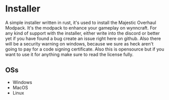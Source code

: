 # Installer

A simple installer written in rust, it's used to install the Majestic Overhaul Modpack. It's the modpack to enhance your gameplay on wynncraft.
For any kind of support with the installer, either write into the discord or better yet if you have found a bug create an issue right here on github.
Also there will be a security warning on windows, because we sure as heck aren't going to pay for a code signing certificate.
Also this is opensource but if you want to use it for anything make sure to read the license fully.

## OSs

- Windows
- MacOS
- Linux
